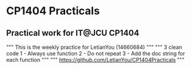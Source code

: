 # CP1404 Practicals

## Practical work for IT@JCU CP1404

"""
This is the weekly practice for LetianYou (14660684)
"""
"""
3 clean code
1 - Always use function
2 - Do not repeat
3 - Add the doc string for each function
"""
"""
https://github.com/LetianYou/CP1404Practicals
"""
